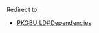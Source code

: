 Redirect to:

*   [PKGBUILD#Dependencies](/index.php?title=PKGBUILD&redirect=no#Dependencies "PKGBUILD")